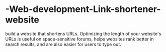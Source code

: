 # -Web-development-Link-shortener-website
 build a website that shortens URLs. Optimizing the length of your website's URLs is useful on space-sensitive forums, helps websites rank better in search results, and are also easier for users to type out.
